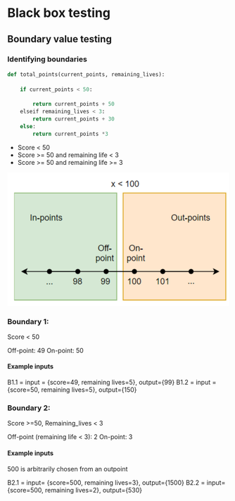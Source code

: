 # Black box testing

## Boundary value testing

### Identifying boundaries

```python
def total_points(current_points, remaining_lives):

    if current_points < 50:

        return current_points + 50
    elseif remaining_lives < 3: 
        return current_points + 30
    else:
        return current_points *3

```

* Score < 50
* Score >= 50 and remaining life < 3
* Score >= 50 and remaining life >= 3

![Alt Text](pic2.png) 

### Boundary 1:

Score < 50

Off-point: 49
On-point: 50

#### Example inputs

B1.1 = input = {score=49, remaining lives=5}, output={99}
B1.2 = input = {score=50, remaining lives=5}, output={150}

### Boundary 2:

Score >=50, Remaining_lives < 3

Off-point (remaining life < 3): 2
On-point: 3

#### Example inputs
500 is arbitrarily chosen from an outpoint

B2.1 = input= {score=500, remaining lives=3}, output={1500}
B2.2 = input= {score=500, remaining lives=2}, output={530}

